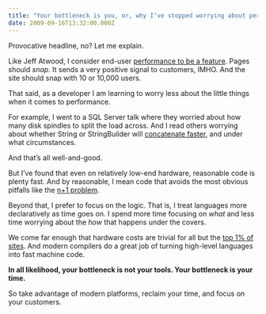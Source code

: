 ```yaml
---
title: "Your bottleneck is you, or, why I’ve stopped worrying about performance"
date: 2009-09-16T13:32:00.000Z
---
```


Provocative headline, no? Let me explain.

Like Jeff Atwood, I consider end-user [performance to be a feature](http://blog.stackoverflow.com/2009/08/a-few-speed-improvements/). Pages should _snap_. It sends a very positive signal to customers, IMHO. And the site should snap with 10 or 10,000 users.

That said, as a developer I am learning to worry less about the little things when it comes to performance.

For example, I went to a SQL Server talk where they worried about how many disk spindles to split the load across. And I read others worrying about whether String or StringBuilder will [concatenate faster](http://blog.briandicroce.com/2008/02/04/stringbuilder-vs-string-performance-in-net/), and under what circumstances.

And that’s all well-and-good.

But I’ve found that even on relatively low-end hardware, reasonable code is plenty fast. And by reasonable, I mean code that avoids the most obvious pitfalls like the [n+1 problem](http://www.pbell.com/index.cfm/2006/9/17/Understanding-the-n1-query-problem).

Beyond that, I prefer to focus on the logic. That is, I treat languages more declaratively as time goes on. I spend more time focusing on _what_ and less time worrying about the _how_ that happens under the covers.

We come far enough that hardware costs are trivial for all but the [top 1% of sites](/blog/post/Scale-means-reversing-your-thinking-on-the-database.aspx). And modern compilers do a great job of turning high-level languages into fast machine code.

**In all likelihood, your bottleneck is not your tools. Your bottleneck is your time.**

So take advantage of modern platforms, reclaim your time, and focus on your customers.
